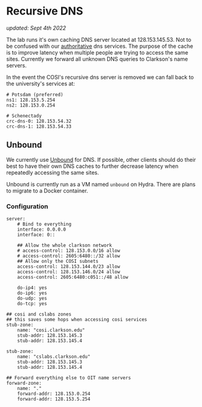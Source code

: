 # Recursive DNS

_updated: Sept 4th 2022_

The lab runs it's own caching DNS server located at 128.153.145.53. Not to be confused with our [authoritative](./4_1_recursive_dns.md) dns services. The purpose of the cache is to improve latency when multiple people are trying to access the same sites. Currently we forward all unknown DNS queries to Clarkson's name servers.

In the event the COSI's recursive dns server is removed we can fall back to the university's services at:

```
# Potsdam (preferred)
ns1: 128.153.5.254
ns2: 128.153.0.254

# Schenectady
crc-dns-0: 128.153.54.32
crc-dns-1: 128.153.54.33
```

## Unbound

We currently use [Unbound](https://en.wikipedia.org/wiki/Unbound_(DNS_server)) for DNS. If possible, other clients should do their best to have their own DNS caches to further decrease latency when repeatedly accessing the same sites. 

Unbound is currently run as a VM named `unbound` on Hydra. There are plans to migrate to a Docker container.

### Configuration
```
server:
    # Bind to everything
    interface: 0.0.0.0
    interface: 0::

    ## Allow the whole clarkson network
    # access-control: 128.153.0.0/16 allow
    # access-control: 2605:6480::/32 allow
    ## Allow only the COSI subnets
    access-control: 128.153.144.0/23 allow
    access-control: 128.153.146.0/24 allow
    access-control: 2605:6480:c051::/48 allow

    do-ip4: yes
    do-ip6: yes
    do-udp: yes
    do-tcp: yes

## cosi and cslabs zones
## this saves some hops when accessing cosi services
stub-zone:
    name: "cosi.clarkson.edu"
    stub-addr: 128.153.145.3
    stub-addr: 128.153.145.4

stub-zone:
    name: "cslabs.clarkson.edu"
    stub-addr: 128.153.145.3
    stub-addr: 128.153.145.4

## Forward everything else to OIT name servers
forward-zone:
    name: "."
    forward-addr: 128.153.0.254
    forward-addr: 128.153.5.254
```

